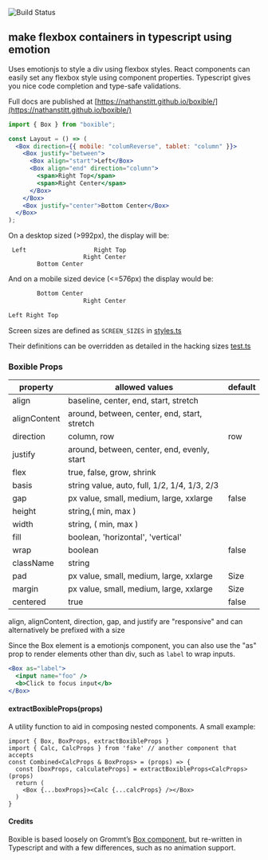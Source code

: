 ![Build Status](https://github.com/nathanstitt/boxible/actions/workflows/checks.yml/badge.svg)

## make flexbox containers in typescript using emotion

Uses emotionjs to style a div using flexbox styles. React components can easily set any flexbox style using component properties. Typescript gives you nice code completion and type-safe validations.

Full docs are published at [https://nathanstitt.github.io/boxible/](https://nathanstitt.github.io/boxible/)

```jsx
import { Box } from "boxible";

const Layout = () => (
  <Box direction={{ mobile: "columReverse", tablet: "column" }}>
    <Box justify="between">
      <Box align="start">Left</Box>
      <Box align="end" direction="column">
        <span>Right Top</span>
        <span>Right Center</span>
      </Box>
    </Box>
    <Box justify="center">Bottom Center</Box>
  </Box>
);
```

On a desktop sized (>992px), the display will be:

```
 Left                   Right Top
                     Right Center
        Bottom Center
```

And on a mobile sized device (<=576px) the display would be:

```jsx
        Bottom Center
                     Right Center

Left Right Top
```

Screen sizes are defined as `SCREEN_SIZES` in [styles.ts](src/styles.ts#L18)

Their definitions can be overridden as detailed in the hacking sizes [test.ts](src/box.test.tsx#L46)

### Boxible Props

| property     | allowed values                               | default |
| ------------ | -------------------------------------------- | ------- |
| align        | baseline, center, end, start, stretch        |         |
| alignContent | around, between, center, end, start, stretch |         |
| direction    | column, row                                  | row     |
| justify      | around, between, center, end, evenly, start  |         |
| flex         | true, false, grow, shrink                    |         |
| basis        | string value, auto, full, 1/2, 1/4, 1/3, 2/3 |         |
| gap          | px value, small, medium, large, xxlarge      | false   |
| height       | string,( min, max )                          |         |
| width        | string, ( min, max )                         |         |
| fill         | boolean, 'horizontal', 'vertical'            |         |
| wrap         | boolean                                      | false   |
| className    | string                                       |         |
| pad          | px value, small, medium, large, xxlarge      | Size    |
| margin       | px value, small, medium, large, xxlarge      | Size    |
| centered     | true                                         | false   |

align, alignContent, direction, gap, and justify are "responsive" and can alternatively be prefixed with a size

Since the Box element is a emotionjs component, you can also use the "as" prop to render elements other than div, such
as `label` to wrap inputs.

```jsx
<Box as="label">
  <input name="foo" />
  <b>Click to focus input</b>
</Box>
```

#### extractBoxibleProps<T>(props)

A utility function to aid in composing nested components. A small example:

```tsx
import { Box, BoxProps, extractBoxibleProps }
import { Calc, CalcProps } from 'fake' // another component that accepts
const Combined<CalcProps & BoxProps> = (props) => {
  const [boxProps, calculateProps] = extractBoxibleProps<CalcProps>(props)
  return (
    <Box {...boxProps}><Calc {...calcProps} /></Box>
  )
}

```

#### Credits

Boxible is based loosely on Grommt’s [Box component](https://v2.grommet.io/box), but re-written in Typescript
and with a few differences, such as no animation support.
